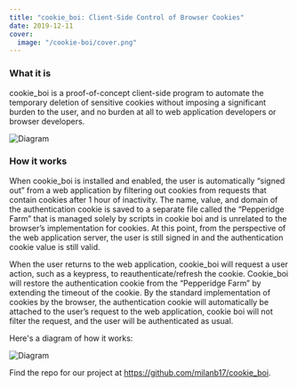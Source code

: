 ```yaml
---
title: "cookie_boi: Client-Side Control of Browser Cookies"
date: 2019-12-11
cover: 
  image: "/cookie-boi/cover.png"
---
```


### What it is
cookie_boi is a proof-of-concept client-side program to automate the temporary deletion of sensitive cookies without imposing a significant burden to the user, and no burden at all to web application developers or browser developers. 

![Diagram](/cookie-boi/cookieboi-demo.png)

### How it works
When cookie_boi is installed and enabled, the user is automatically “signed out” from a web application by filtering out cookies from requests that contain cookies after 1 hour of inactivity. The name, value, and domain of the authentication cookie is saved to a separate file called the “Pepperidge Farm” that is managed solely by scripts in cookie boi and is unrelated to the browser’s implementation for cookies. At this point, from the perspective of the web application server, the user is still signed in and the authentication cookie value is still valid.

When the user returns to the web application, cookie_boi will request a user action, such as a keypress, to reauthenticate/refresh the cookie. Cookie_boi will restore the authentication cookie from the “Pepperidge Farm” by extending the timeout of the cookie. By the standard implementation of cookies by the browser, the authentication cookie will automatically be attached to the user’s request to the web application, cookie boi will not filter the request, and the user will be authenticated as usual.

Here's a diagram of how it works:

![Diagram](/cookie-boi/CookieBoiNetwork.png)

Find the repo for our project at https://github.com/milanb17/cookie_boi.